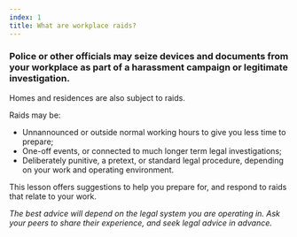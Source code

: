```yaml
---
index: 1
title: What are workplace raids?
---
```

### Police or other officials may seize devices and documents from your workplace as part of a harassment campaign or legitimate investigation.  

Homes and residences are also subject to raids.  

Raids may be:

* Unnannounced or outside normal working hours to give you less time to prepare;
* One-off events, or connected to much longer term legal investigations; 
* Deliberately punitive, a pretext, or standard legal procedure, depending on your work and operating environment.  
 
This lesson offers suggestions to help you prepare for, and respond to raids that relate to your work. 

*The best advice will depend on the legal system you are operating in. Ask your peers to share their experience, and seek legal advice in advance.*